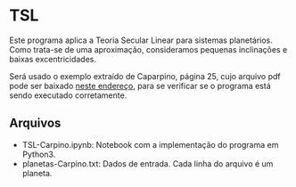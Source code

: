 # TSL
Este programa aplica a Teoria Secular Linear para sistemas planetários.
Como trata-se de uma aproximação, consideramos pequenas inclinações e
baixas excentricidades.

Será usado o exemplo extraído de Caparpino, página 25, cujo arquivo pdf pode ser baixado [neste endereço](http://www.brera.mi.astro.it/~carpino/didattica/lagrange.pdf), para se verificar se o programa está sendo executado corretamente.

## Arquivos
* TSL-Carpino.ipynb: Notebook com a implementação do programa em Python3. 
* planetas-Carpino.txt: Dados de entrada. Cada linha do arquivo é um planeta.
